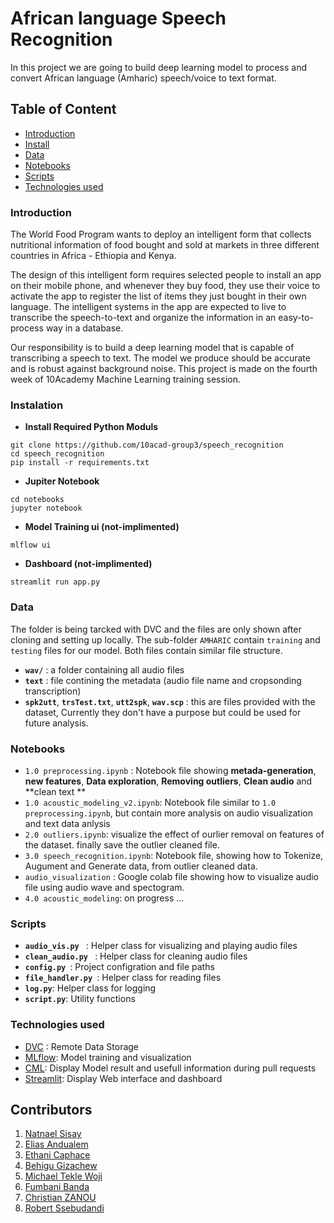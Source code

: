 # African language Speech Recognition

In this project we are going to build deep learning model to process and convert African language (Amharic) speech/voice to text format.

## Table of Content

- [Introduction](#introduction)
- [Install](#instalation)
- [Data](#data)
- [Notebooks](#notebooks)
- [Scripts](#scripts)
- [Technologies used](#technologies-used)

### Introduction

The World Food Program wants to deploy an intelligent form that collects nutritional information of food bought and sold at markets in three different countries in Africa - Ethiopia and Kenya.

The design of this intelligent form requires selected people to install an app on their mobile phone, and whenever they buy food, they use their voice to activate the app to register the list of items they just bought in their own language. The intelligent systems in the app are expected to live to transcribe the speech-to-text and organize the information in an easy-to-process way in a database.

Our responsibility is to build a deep learning model that is capable of transcribing a speech to text. The model we produce should be accurate and is robust against background noise.
This project is made on the fourth week of 10Academy Machine Learning training session.

### Instalation

- **Install Required Python Moduls**

```
git clone https://github.com/10acad-group3/speech_recognition
cd speech_recognition
pip install -r requirements.txt
```

- **Jupiter Notebook**

```
cd notebooks
jupyter notebook
```

- **Model Training ui (not-implimented)**

```
mlflow ui
```

- **Dashboard (not-implimented)**

```
streamlit run app.py
```

### Data

The folder is being tarcked with DVC and the files are only shown after cloning and setting up locally. The sub-folder `AMHARIC` contain `training` and `testing` files for our model. Both files contain similar file structure.

- **`wav/`** : a folder containing all audio files
- **`text`** : file contining the metadata (audio file name and cropsonding transcription)
- **`spk2utt`**, **`trsTest.txt`**, **`utt2spk`**, **`wav.scp`** : this are files provided with the dataset, Currently they don't have a purpose but could be used for future analysis.

### Notebooks

- `1.0 preprocessing.ipynb` : Notebook file showing **metada-generation**, **new features**, **Data exploration**, **Removing outliers**, **Clean audio** and **clean text **
- `1.0 acoustic_modeling_v2.ipynb`: Notebook file similar to `1.0 preprocessing.ipynb`, but contain more analysis on audio visualization and text data anlysis
- `2.0 outliers.ipynb`: visualize the effect of ourlier removal on features of the dataset. finally save the outlier cleaned file.
- `3.0 speech_recognition.ipynb`: Notebook file, showing how to Tokenize, Augument and Generate data, from outlier cleaned data.
- `audio_visualization` : Google colab file showing how to visualize audio file using audio wave and spectogram.
- `4.0 acoustic_modeling`: on progress ...

### Scripts

- **`audio_vis.py `** : Helper class for visualizing and playing audio files
- **`clean_audio.py `** : Helper class for cleaning audio files
- **`config.py `**: Project configration and file paths
- **`file_handler.py `**: Helper class for reading files
- **`log.py`**: Helper class for logging
- **`script.py`**: Utility functions

### Technologies used

- [DVC](https://dvc.org/) : Remote Data Storage
- [MLflow](https://www.mlflow.org/): Model training and visualization
- [CML](https://github.com/iterative/cml): Display Model result and usefull information during pull requests
- [Streamlit](https://streamlit.io/): Display Web interface and dashboard

## Contributors

1. [Natnael Sisay](https://github.com/NatnaelSisay)
2. [Elias Andualem](https://github.com/eandualem)
3. [Ethani Caphace](https://github.com/Caphace-Ethan)
4. [Behigu Gizachew](https://github.com)
5. [Michael Tekle Woji](https://github.com/maxi1571)
6. [Fumbani Banda](https://github.com/deadex-ng)
7. [Christian ZANOU](https://github.com/Zchristian955)
8. [Robert Ssebudandi](https://github.com/rssebudandi)
